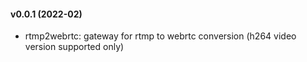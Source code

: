 #### v0.0.1 (2022-02)

- rtmp2webrtc: gateway for rtmp to webrtc conversion (h264 video version supported only)
